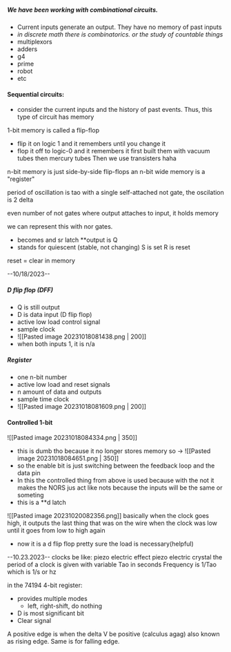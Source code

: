 ##### We have been working with combinational circuits.
- Current inputs generate an output. They have no memory of past inputs
- *in discrete math there is combinatorics. or the study of countable things*
- multiplexors
- adders
- g4
- prime
- robot
- etc

#### Sequential circuits:
- consider the current inputs and the history of past events. Thus, this type of circuit has memory

1-bit memory is called a flip-flop 
- flip it on logic 1 and it remembers until you change it
- flop it off to logic-0 and it remembers it
first built them with vacuum tubes then mercury tubes
Then we use transisters haha

n-bit memory is just side-by-side flip-flops
an n-bit wide memory is a "register"

period of oscillation is tao
with a single self-attached not gate, the oscilation is 2 delta

even number of not gates where output attaches to input, it holds memory

we can represent this with nor gates.
- becomes and sr latch
**output is Q
- stands for quiescent (stable, not changing)
S is set R is reset

reset = clear in memory

--10/18/2023--

##### D flip flop (DFF)
-  Q is still output
- D is data input (D flip flop)
- active low load control signal 
- sample clock
- ![[Pasted image 20231018081438.png | 200]]
- when both inputs 1, it is n/a
##### Register
- one n-bit number
- active low load and reset signals
- n amount of data and outputs
- sample time clock
- ![[Pasted image 20231018081609.png | 200]]


#### Controlled 1-bit
![[Pasted image 20231018084334.png | 350]]
- this is dumb tho because it no longer stores memory so ->
![[Pasted image 20231018084651.png | 350]]
- so the enable bit is just switching between the feedback loop and the data pin
- In this the controlled thing from above is used because with the not it makes the NORS jus act like nots because the inputs will be the same or someting
- this is a **d latch

![[Pasted image 20231020082356.png]]
basically when the clock goes high, it outputs the last thing that was on the wire when the clock was low until it goes from low to high again
- now it is a d flip flop
pretty sure the load is necessary(helpful)


--10.23.2023--
clocks be like: 
	piezo electric effect
	piezo electric crystal
	the period of a clock is given with variable Tao in seconds
	Frequency is 1/Tao which is 1/s or hz

in the 74194 4-bit register:
- provides multiple modes
	- left, right-shift, do nothing
- D is most significant bit
- Clear signal

A positive edge is when the delta V be positive (calculus agag)
also known as rising edge.
Same is for falling edge.
